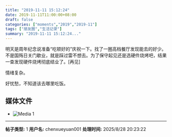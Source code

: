```yaml
---
title: "2019-11-11 15:12:24"
date: 2019-11-11T11:00:00+08:00
draft: false
categories: ["moments","2019","2019-11"]
tags: ["朋友圈","生活记录"]
summary: "2019-11-11 15:12:24..."
---
```


明天是周年纪念说准备“吃顿好的”庆祝一下。找了一圈高档餐厅发现能去的好少。不是国殇日关门歇业，就是踩过雷不想去。为了保守起见还是选硬件烧烤吧，结果一查发现硬件烧烤彻底结业了。[再见]

情绪复杂。

好忧愁，不知道该去哪里吃饭。

## 媒体文件

- ![Media 1](/Moments/photos/2019-11-11/201911111512240.jpg)

---

**帖子类型:** 1
**用户名:** chenxueyuan001
**处理时间:** 2025/8/28 20:23:22
